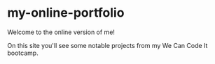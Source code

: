 # my-online-portfolio

Welcome to the online version of me!

On this site you'll see some notable projects from my We Can Code It bootcamp.
